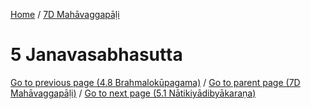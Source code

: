 
[Home](/) / [7D Mahāvaggapāḷi](../7D.md)

# 5 Janavasabhasutta


[Go to previous page (4.8 Brahmalokūpagama)](4/4.8.md) / [Go to parent page (7D Mahāvaggapāḷi)](0.md) / [Go to next page (5.1 Nātikiyādibyākaraṇa)](5/5.1.md)


